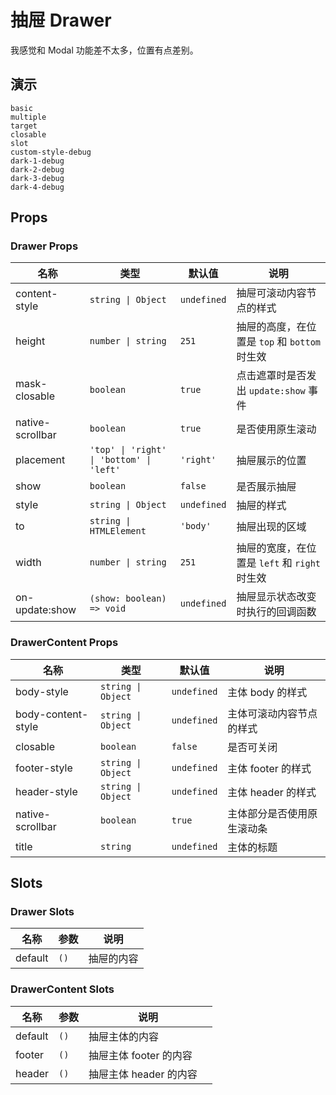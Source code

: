 # 抽屉 Drawer

我感觉和 Modal 功能差不太多，位置有点差别。

## 演示

```demo
basic
multiple
target
closable
slot
custom-style-debug
dark-1-debug
dark-2-debug
dark-3-debug
dark-4-debug
```

## Props

### Drawer Props

| 名称 | 类型 | 默认值 | 说明 |
| --- | --- | --- | --- |
| content-style | `string \| Object` | `undefined` | 抽屉可滚动内容节点的样式 |
| height | `number \| string` | `251` | 抽屉的高度，在位置是 `top` 和 `bottom` 时生效 |
| mask-closable | `boolean` | `true` | 点击遮罩时是否发出 `update:show` 事件 |
| native-scrollbar | `boolean` | `true` | 是否使用原生滚动 |
| placement | `'top' \| 'right' \| 'bottom' \| 'left'` | `'right'` | 抽屉展示的位置 |
| show | `boolean` | `false` | 是否展示抽屉 |
| style | `string \| Object` | `undefined` | 抽屉的样式 |
| to | `string \| HTMLElement` | `'body'` | 抽屉出现的区域 |
| width | `number \| string` | `251` | 抽屉的宽度，在位置是 `left` 和 `right` 时生效 |
| on-update:show | `(show: boolean) => void` | `undefined` | 抽屉显示状态改变时执行的回调函数 |

### DrawerContent Props

| 名称 | 类型 | 默认值 | 说明 |
| --- | --- | --- | --- |
| body-style | `string \| Object` | `undefined` | 主体 body 的样式 |
| body-content-style | `string \| Object` | `undefined` | 主体可滚动内容节点的样式 |
| closable | `boolean` | `false` | 是否可关闭 |
| footer-style | `string \| Object` | `undefined` | 主体 footer 的样式 |
| header-style | `string \| Object` | `undefined` | 主体 header 的样式 |
| native-scrollbar | `boolean` | `true` | 主体部分是否使用原生滚动条 |
| title | `string` | `undefined` | 主体的标题 |

## Slots

### Drawer Slots

| 名称    | 参数 | 说明       |
| ------- | ---- | ---------- |
| default | `()` | 抽屉的内容 |

### DrawerContent Slots

| 名称    | 参数 | 说明                     |
| ------- | ---- | ------------------------ |
| default | `()` | 抽屉主体的内容           |
| footer  | `()` | 抽屉主体 footer 的内容   |
| header  | `()` | 抽屉主体 header 的内容　 |
